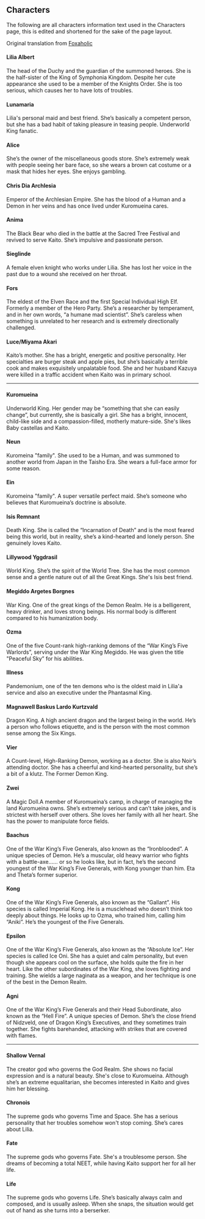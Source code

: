 ## Characters

The following are all characters information text used in the Characters page, this is edited and shortened for the sake of the page layout.

Original translation from [Foxaholic](https://www.foxaholic.com/novel/i-was-caught-up-in-a-hero-summoning-but-that-world-is-at-peace/0-1/)

#### Lilia Albert

The head of the Duchy and the guardian of the summoned heroes. She is the half-sister of the King of Symphonia Kingdom. Despite her cute appearance she used to be a member of the Knights Order. She is too serious, which causes her to have lots of troubles.

#### Lunamaria

Lilia's personal maid and best friend. She’s basically a competent person, but she has a bad habit of taking pleasure in teasing people. Underworld King fanatic.

#### Alice

She’s the owner of the miscellaneous goods store. She’s extremely weak with people seeing her bare face, so she wears a brown cat costume or a mask that hides her eyes. She enjoys gambling.

#### Chris Dia Archlesia

Emperor of the Archlesian Empire. She has the blood of a Human and a Demon in her veins and has once lived under Kuromueina cares.

#### Anima

The Black Bear who died in the battle at the Sacred Tree Festival and revived to serve Kaito. She’s impulsive and passionate person.

#### Sieglinde

A female elven knight who works under Lilia. She has lost her voice in the past due to a wound she received on her throat.

#### Fors

The eldest of the Elven Race and the first Special Individual High Elf. Formerly a member of the Hero Party. She’s a researcher by temperament, and in her own words, “a humane mad scientist”. She’s careless when something is unrelated to her research and is extremely directionally challenged.

#### Luce/Miyama Akari

Kaito’s mother. She has a bright, energetic and positive personality. Her specialties are burger steak and apple pies, but she’s basically a terrible cook and makes exquisitely unpalatable food. She and her husband Kazuya were killed in a traffic accident when Kaito was in primary school.

---

#### Kuromueina

Underworld King. Her gender may be “something that she can easily change”, but currently, she is basically a girl. She has a bright, innocent, child-like side and a compassion-filled, motherly mature-side. She's likes Baby castellas and Kaito.

#### Neun

Kuromeina "family". She used to be a Human, and was summoned to another world from Japan in the Taisho Era. She wears a full-face armor for some reason.

#### Ein

Kuromeina "family". A super versatile perfect maid. She’s someone who believes that Kuromueina’s doctrine is absolute.

#### Isis Remnant

Death King. She is called the “Incarnation of Death” and is the most feared being this world, but in reality, she’s a kind-hearted and lonely person. She genuinely loves Kaito.

#### Lillywood Yggdrasil

World King. She’s the spirit of the World Tree. She has the most common sense and a gentle nature out of all the Great Kings. She's Isis best friend.

#### Megiddo Argetes Borgnes

War King. One of the great kings of the Demon Realm. He is a belligerent, heavy drinker, and loves strong beings. His normal body is different compared to his humanization body.

#### Ozma

One of the five Count-rank high-ranking demons of the “War King’s Five Warlords”, serving under the War King Megiddo. He was given the title "Peaceful Sky” for his abilities.

#### Illness

Pandemonium, one of the ten demons who is the oldest maid in Lilia'a service and also an executive under the Phantasmal King.

#### Magnawell Baskus Lardo Kurtzvald

Dragon King. A high ancient dragon and the largest being in the world. He’s a person who follows etiquette, and is the person with the most common sense among the Six Kings.

#### Vier

A Count-level, High-Ranking Demon, working as a doctor. She is also Noir’s attending doctor. She has a cheerful and kind-hearted personality, but she’s a bit of a klutz. The Former Demon King.

#### Zwei

A Magic Doll.A member of Kuromueina’s camp, in charge of managing the land Kuromueina owns. She’s extremely serious and can’t take jokes, and is strictest with herself over others. She loves her family with all her heart. She has the power to manipulate force fields.

#### Baachus

One of the War King’s Five Generals, also known as the “Ironblooded”. A unique species of Demon. He’s a muscular, old heavy warrior who fights with a battle-axe…… or so he looks like, but in fact, he’s the second youngest of the War King’s Five Generals, with Kong younger than him. Eta and Theta’s former superior.

#### Kong

One of the War King’s Five Generals, also known as the “Gallant”. His species is called Imperial Kong. He is a musclehead who doesn’t think too deeply about things. He looks up to Ozma, who trained him, calling him “Aniki”. He’s the youngest of the Five Generals.

#### Epsilon

One of the War King’s Five Generals, also known as the “Absolute Ice”. Her species is called Ice Oni. She has a quiet and calm personality, but even though she appears cool on the surface, she holds quite the fire in her heart. Like the other subordinates of the War King, she loves fighting and training. She wields a large naginata as a weapon, and her technique is one of the best in the Demon Realm.

#### Agni

One of the War King’s Five Generals and their Head Subordinate, also known as the “Hell Fire”. A unique species of Demon. She’s the close friend of Nidzveld, one of Dragon King’s Executives, and they sometimes train together. She fights barehanded, attacking with strikes that are covered with flames.

---

#### Shallow Vernal

The creator god who governs the God Realm. She shows no facial expression and is a natural beauty. She's close to Kuromueina. Although she’s an extreme equalitarian, she becomes interested in Kaito and gives him her blessing.

#### Chronois

The supreme gods who governs Time and Space. She has a serious personality that her troubles somehow won't stop coming. She’s cares about Lilia.

#### Fate

The supreme gods who governs Fate. She's a troublesome person. She dreams of becoming a total NEET, while having Kaito support her for all her life.

#### Life

The supreme gods who governs Life. She’s basically always calm and composed, and is usually asleep. When she snaps, the situation would get out of hand as she turns into a berserker.
